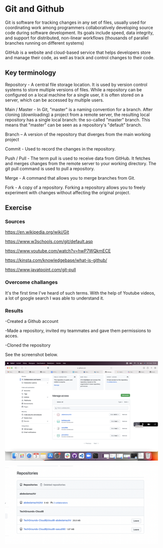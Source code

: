# Git and Github
Git is software for tracking changes in any set of files, usually used for coordinating work among programmers collaboratively developing source code during software development. Its goals include speed, data integrity, and support for distributed, non-linear workflows (thousands of parallel branches running on different systems) 

GitHub is a website and cloud-based service that helps developers store and manage their code, as well as track and control changes to their code.

## Key terminology

Repository - A central file storage location. It is used by version control systems to store multiple versions of files. While a repository can be configured on a local machine for a single user, it is often stored on a server, which can be accessed by multiple users.

Main / Master - In Git, "master" is a naming convention for a branch. After cloning (downloading) a project from a remote server, the resulting local repository has a single local branch: the so-called "master" branch. This means that "master" can be seen as a repository's "default" branch.

Branch – A version of the repository that diverges from the main working project

Commit - Used to record the changes in the repository.

Push / Pull - The term pull is used to receive data from GitHub. It fetches and merges changes from the remote server to your working directory. The git pull command is used to pull a repository.

Merge - A command that allows you to merge branches from Git.

Fork - A copy of a repository. Forking a repository allows you to freely experiment with changes without affecting the original project.


## Exercise
### Sources
https://en.wikipedia.org/wiki/Git

https://www.w3schools.com/git/default.asp

https://www.youtube.com/watch?v=hwP7WQkmECE

https://kinsta.com/knowledgebase/what-is-github/

https://www.javatpoint.com/git-pull

### Overcome challanges
It's the first time I've heard of such terms. With the help of Youtube videos, a lot of google search I was able to understand it.

### Results
-Created a Github account

-Made a repository, invited my teammates and gave them permissions to acces.

-Cloned the repository


See the screenshot below.

![screenshot](../00_includes/foto1.png) 

![screensot](../00_includes/git3.png)